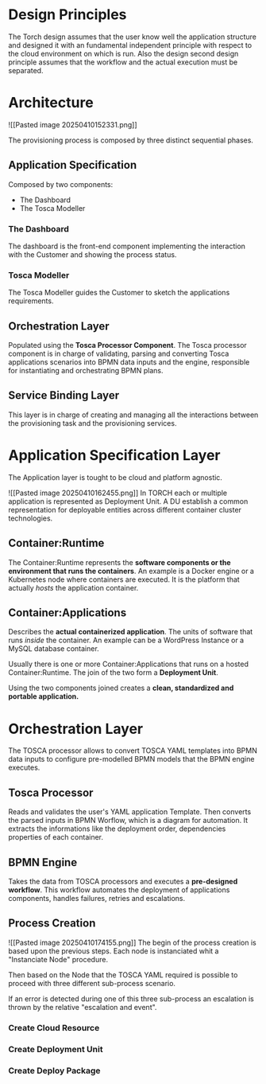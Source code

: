 # Design Principles
The Torch design assumes that the user know well the application structure and designed it with an fundamental independent principle with respect to the cloud environment on which is run.
Also the design second design principle assumes that the workflow and the actual execution must be separated.

# Architecture
![[Pasted image 20250410152331.png]]

The provisioning process is composed by three distinct sequential phases.

## Application Specification

Composed by two components:
- The Dashboard
- The Tosca Modeller

### The Dashboard
The dashboard is the front-end component implementing the interaction with the Customer and showing the process status.

### Tosca Modeller
The Tosca Modeller guides the Customer to sketch the applications requirements.

## Orchestration Layer
Populated using the **Tosca Processor Component**.
The Tosca processor component is in charge of validating, parsing and converting Tosca applications scenarios into BPMN data inputs and the engine, responsible for instantiating and orchestrating BPMN plans.

## Service Binding Layer
This layer is in charge of creating and managing all the interactions between the provisioning task and the provisioning services.

# Application Specification Layer
The Application layer is tought to be cloud and platform agnostic.

![[Pasted image 20250410162455.png]]
In TORCH each or multiple application is represented as Deployment Unit.
A DU establish a common representation for deployable entities across different container cluster technologies. 
## Container:Runtime
The Container:Runtime represents the **software components or the environment that runs the containers**.
An example is a Docker engine or a Kubernetes node where containers are executed. It is the platform that actually *hosts* the application container.
## Container:Applications
Describes the **actual containerized application**. The units of software that runs *inside* the container.
An example can be a WordPress Instance or a MySQL database container.

Usually there is one or more Container:Applications that runs on a hosted Container:Runtime.
The join of the two form a **Deployment Unit**.

Using the two components joined creates a **clean, standardized and portable application.**

# Orchestration Layer
The TOSCA processor allows to convert TOSCA YAML templates into BPMN data inputs to configure pre-modelled BPMN models that the BPMN engine executes.


## Tosca Processor
Reads and validates the user's YAML application Template. Then converts the parsed inputs in BPMN Worflow, which is a diagram for automation.
It extracts the informations like the deployment order, dependencies properties of each container.

## BPMN Engine
Takes the data from TOSCA processors and executes a **pre-designed workflow**. This workflow automates the deployment of applications components, handles failures, retries and escalations.

## Process Creation
![[Pasted image 20250410174155.png]]
The begin of the process creation is based upon the previous steps.
Each node is instanciated whit a "Instanciate Node" procedure.

Then based on the Node that the TOSCA YAML required is possible to proceed with three different sub-process scenario.

If an error is detected during one of this three sub-process an escalation is thrown by the relative "escalation and event".

### Create Cloud Resource
### Create Deployment Unit
### Create Deploy Package
